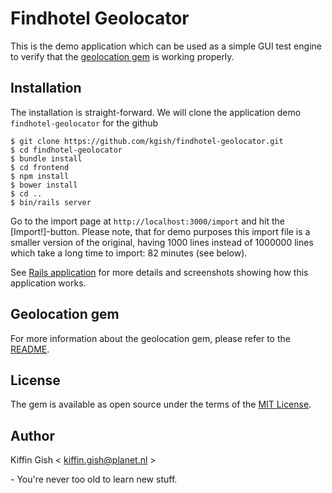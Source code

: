 # Findhotel Geolocator

This is the demo application which can be used as a simple GUI test engine to verify that the [geolocation gem](https://github.com/kgish/findhotel-geolocation-gem) is working properly.

## Installation

The installation is straight-forward. We will clone the application demo `findhotel-geolocator` for the github

```shell
$ git clone https://github.com/kgish/findhotel-geolocator.git
$ cd findhotel-geolocator
$ bundle install
$ cd frontend
$ npm install
$ bower install
$ cd ..
$ bin/rails server
```

Go to the import page at `http://localhost:3000/import` and hit the [Import!]-button. Please note, that for demo purposes this import file is a smaller version of the original, having 1000 lines instead of 1000000 lines which take a long time to import: 82 minutes (see below).

See [Rails application](https://github.com/kgish/findhotel-geolocation-gem#rails-application) for more details and screenshots showing how this application works.


## Geolocation gem

For more information about the geolocation gem, please refer to the [README]().


## License
The gem is available as open source under the terms of the [MIT License](http://opensource.org/licenses/MIT).


## Author

Kiffin Gish \< kiffin.gish@planet.nl \>

\- You're never too old to learn new stuff.